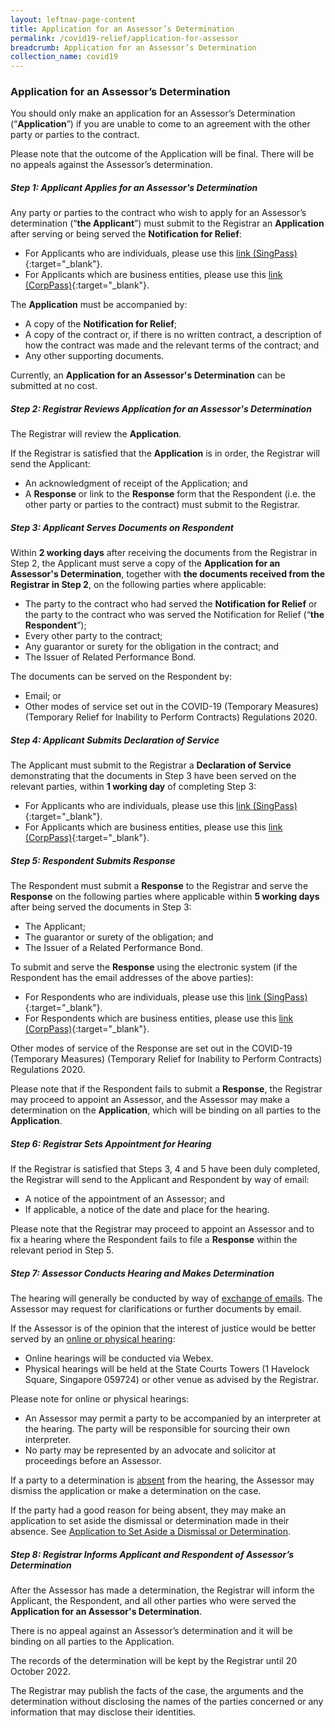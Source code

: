 ```yaml
---
layout: leftnav-page-content
title: Application for an Assessor’s Determination
permalink: /covid19-relief/application-for-assessor
breadcrumb: Application for an Assessor’s Determination
collection_name: covid19
---
```

### Application for an Assessor’s Determination ###

You should only make an application for an Assessor’s Determination (“<b>Application</b>”) if you are unable to come to an agreement with the other party or parties to the contract. 

Please note that the outcome of the Application will be final. There will be no appeals against the Assessor’s determination. 

##### Step 1: Applicant Applies for an Assessor's Determination #####
Any party or parties to the contract who wish to apply for an Assessor’s determination (“<b>the Applicant</b>”) must submit to the Registrar an <b>Application</b> after serving or being served the <b>Notification for Relief</b>:
* For Applicants who are individuals, please use this [link (SingPass)](https://go.gov.sg/application-for-determination-singpass){:target="_blank"}.
* For Applicants which are business entities, please use this [link (CorpPass)](https://go.gov.sg/application-for-determination-corppass){:target="_blank"}.

The <b>Application</b> must be accompanied by:
* A copy of the <b>Notification for Relief</b>;
* A copy of the contract or, if there is no written contract, a description of how the contract was made and the relevant terms of the contract; and
* Any other supporting documents.

Currently, an <b>Application for an Assessor's Determination</b> can be submitted at no cost.


##### Step 2: Registrar Reviews Application for an Assessor's Determination #####
The Registrar will review the <b>Application</b>.

If the Registrar is satisfied that the <b>Application</b> is in order, the Registrar will send the Applicant:
* An acknowledgment of receipt of the Application; and
* A <b>Response</b> or link to the <b>Response</b> form that the Respondent (i.e. the other party or parties to the contract) must submit to the Registrar.

##### Step 3: Applicant Serves Documents on Respondent #####
Within <b>2 working days</b> after receiving the documents from the Registrar in Step 2, the Applicant must serve a copy of the <b>Application for an Assessor's Determination</b>, together with <b>the documents received from the Registrar in Step 2</b>, on the following parties where applicable:
* The party to the contract who had served the <b>Notification for Relief</b> or the party to the contract who was served the Notification for Relief (“<b>the Respondent</b>”);
* Every other party to the contract; 
* Any guarantor or surety for the obligation in the contract; and
* The Issuer of Related Performance Bond.

The documents can be served on the Respondent by:
* Email; or
* Other modes of service set out in the COVID-19 (Temporary Measures) (Temporary Relief for Inability to Perform Contracts) Regulations 2020.

##### Step 4: Applicant Submits Declaration of Service #####
The Applicant must submit to the Registrar a <b>Declaration of Service</b> demonstrating that the documents in Step 3 have been served on the relevant parties, within <b>1 working day</b> of completing Step 3:
* For Applicants who are individuals, please use this 
[link (SingPass)](https://go.gov.sg/declaration-of-service-singpass){:target="_blank"}.
* For Applicants which are business entities, please use this [link (CorpPass)](https://go.gov.sg/declaration-of-service-corppass){:target="_blank"}. 

##### Step 5: Respondent Submits Response #####
The Respondent must submit a <b>Response</b> to the Registrar and serve the <b>Response</b> on the following parties where applicable within <b>5 working days</b> after being served the documents in Step 3:
* The Applicant;
* The guarantor or surety of the obligation; and
* The Issuer of a Related Performance Bond.

To submit and serve the <b>Response</b> using the electronic system (if the Respondent has the email addresses of the above parties):
* For Respondents who are individuals, please use this [link (SingPass)](https://go.gov.sg/response-to-application-singpass){:target="_blank"}.
* For Respondents which are business entities, please use this [link (CorpPass)](https://go.gov.sg/response-to-application-corppass){:target="_blank"}.

Other modes of service of the Response are set out in the COVID-19 (Temporary Measures) (Temporary Relief for Inability to Perform Contracts) Regulations 2020.

Please note that if the Respondent fails to submit a <b>Response</b>, the Registrar may proceed to appoint an Assessor, and the Assessor may make a determination on the <b>Application</b>, which will be binding on all parties to the <b>Application</b>.

##### Step 6: Registrar Sets Appointment for Hearing #####
If the Registrar is satisfied that Steps 3, 4 and 5 have been duly completed, the Registrar will send to the Applicant and Respondent by way of email:
* A notice of the appointment of an Assessor; and
* If applicable, a notice of the date and place for the hearing.

Please note that the Registrar may proceed to appoint an Assessor and to fix a hearing where the Respondent fails to file a <b>Response</b> within the relevant period in Step 5. 

##### Step 7: Assessor Conducts Hearing and Makes Determination #####
The hearing will generally be conducted by way of <u>exchange of emails</u>. The Assessor may request for clarifications or further documents by email.

If the Assessor is of the opinion that the interest of justice would be better served by an <u>online or physical hearing</u>:
* Online hearings will be conducted via Webex.
* Physical hearings will be held at the State Courts Towers (1 Havelock Square, Singapore 059724) or other venue as advised by the Registrar.

Please note for online or physical hearings:
* An Assessor may permit a party to be accompanied by an interpreter at the hearing. The party will be responsible for sourcing their own interpreter.
* No party may be represented by an advocate and solicitor at proceedings before an Assessor.

If a party to a determination is <u>absent</u> from the hearing, the Assessor may dismiss the application or make a determination on the case.

If the party had a good reason for being absent, they may make an application to set aside the dismissal or determination made in their absence. See [Application to Set Aside a Dismissal or Determination](/covid19-relief/set-aside-dismissal-or-determination).
  
##### Step 8: Registrar Informs Applicant and Respondent of Assessor’s Determination #####
After the Assessor has made a determination, the Registrar will inform the Applicant, the Respondent, and all other parties who were served the <b>Application for an Assessor's Determination</b>.

There is no appeal against an Assessor’s determination and it will be binding on all parties to the Application.

The records of the determination will be kept by the Registrar until 20 October 2022.

The Registrar may publish the facts of the case, the arguments and the determination without disclosing the names of the parties concerned or any information that may disclose their identities.



<!-- 
<table>
  <tr>
    <th width="100">
      <p style="text-align: justify">Step 1</p>
    </th>
    <th>
      <p style="text-align: justify">Applicant Applies for Assessment</p>
    </th>
  </tr>
  <tr>
    <td>
    </td>
    <td><p style="text-align: justify">
      Any party or parties to the contract who wish to apply for an Assessor’s determination (“the Applicant”) must submit to the Registrar an Application after serving or being served the Notification for Relief:
      <ul>
<li style="text-align: justify"> For Applicants who are individuals, please use this link (SingPass).</li>
<li style="text-align: justify">For Applicants which are business entities, please use this link (CorpPass).</li>
        </ul>
    </td>
  </tr>
</table>
 -->
